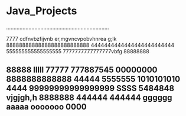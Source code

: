 # Java_Projects
.....................................................................

7777
cdfnvbzfijvnb er,mgvncvpobvhnrea g;lk
88888888888888888888888888
4444444444444444444444444
555555555555555555
7777777777777777vbfg
88888888

88888
lllll
77777
777887545
00000000
8888888888888
44444
5555555
1010101010
4444
99999999999999999
SSSS
5484848
vjgjgh,h
8888888
444444
444444
gggggg
aaaaa
ooooooo
0000
----------------------
